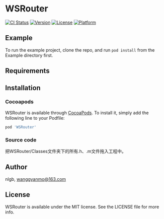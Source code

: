 # WSRouter

[![CI Status](https://img.shields.io/travis/nlgb/WSRouter.svg?style=flat)](https://travis-ci.org/nlgb/WSRouter)
[![Version](https://img.shields.io/cocoapods/v/WSRouter.svg?style=flat)](https://cocoapods.org/pods/WSRouter)
[![License](https://img.shields.io/cocoapods/l/WSRouter.svg?style=flat)](https://cocoapods.org/pods/WSRouter)
[![Platform](https://img.shields.io/cocoapods/p/WSRouter.svg?style=flat)](https://cocoapods.org/pods/WSRouter)

## Example

To run the example project, clone the repo, and run `pod install` from the Example directory first.

## Requirements

## Installation

### Cocoapods
WSRouter is available through [CocoaPods](https://cocoapods.org). To install
it, simply add the following line to your Podfile:

```ruby
pod 'WSRouter'
```

### Source code
把WSRouter/Classes文件夹下的所有.h、.m文件拖入工程中。

## Author

nlgb, wanggyanmo@163.com

## License

WSRouter is available under the MIT license. See the LICENSE file for more info.
